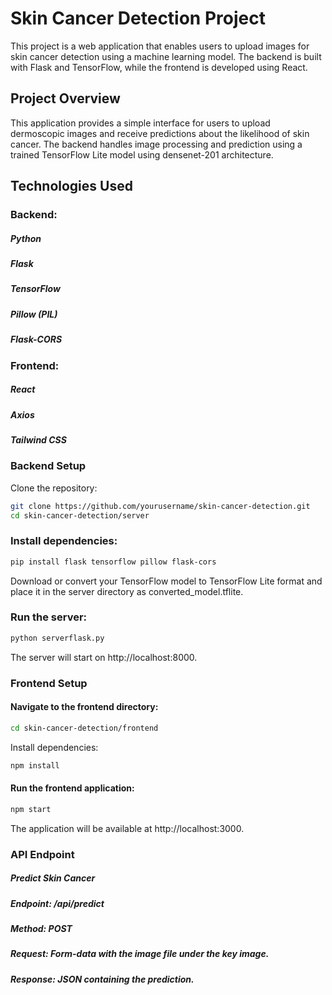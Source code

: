 # Skin Cancer Detection Project
This project is a web application that enables users to upload images for skin cancer detection using a machine learning model. The backend is built with Flask and TensorFlow, while the frontend is developed using React.


## Project Overview
This application provides a simple interface for users to upload dermoscopic images and receive predictions about the likelihood of skin cancer. The backend handles image processing and prediction using a trained TensorFlow Lite model using densenet-201 architecture.

## Technologies Used
### Backend:

##### Python
##### Flask
##### TensorFlow
##### Pillow (PIL)
##### Flask-CORS

### Frontend:

##### React
##### Axios
##### Tailwind CSS

### Backend Setup
Clone the repository:

```bash
git clone https://github.com/yourusername/skin-cancer-detection.git
cd skin-cancer-detection/server
```
### Install dependencies:

```bash
pip install flask tensorflow pillow flask-cors
```

Download or convert your TensorFlow model to TensorFlow Lite format and place it in the server directory as converted_model.tflite.

### Run the server:

```bash
python serverflask.py
```

The server will start on http://localhost:8000.

### Frontend Setup

#### Navigate to the frontend directory:

```bash
cd skin-cancer-detection/frontend
```

Install dependencies:

```bash
npm install
```

#### Run the frontend application:

```bash
npm start
```
The application will be available at http://localhost:3000.

### API Endpoint
##### Predict Skin Cancer
##### Endpoint: /api/predict
##### Method: POST
##### Request: Form-data with the image file under the key image.
##### Response: JSON containing the prediction.
